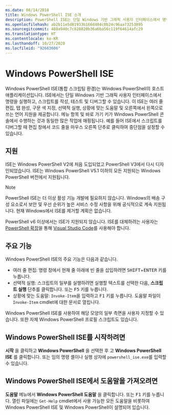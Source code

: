 ```yaml
---
ms.date: 08/14/2018
title: Windows PowerShell ISE 소개
description: PowerShell ISE는 단일 Windows 기반 그래픽 사용자 인터페이스에서 명령을 실행하고 스크립트를 작성, 테스트, 디버그할 수 있는 Windows PowerShell의 호스트 애플리케이션입니다.
ms.openlocfilehash: ab2b11e5d81933b166d404c0b24c96aa73253895
ms.sourcegitcommit: 488a940c7c828820b36a6ba56c119f64614afc29
ms.translationtype: HT
ms.contentlocale: ko-KR
ms.lasthandoff: 10/27/2020
ms.locfileid: "92663606"
---
```

# <a name="the-windows-powershell-ise"></a>Windows PowerShell ISE

Windows PowerShell ISE(통합 스크립팅 환경)는 Windows PowerShell의 호스트 애플리케이션입니다. ISE에서는 단일 Windows 기반 그래픽 사용자 인터페이스에서 명령을 실행하고, 스크립트를 작성, 테스트 및 디버그할 수 있습니다. 이 ISE는 여러 줄 편집, 탭 완성, 구문 색 지정, 선택적 실행, 상황에 맞는 도움말 및 오른쪽에서 왼쪽으로 쓰는 언어 지원을 제공합니다. 메뉴 항목 및 바로 가기 키가 Windows PowerShell 콘솔에서 수행하는 것과 동일한 많은 작업에 매핑됩니다. 예를 들어 ISE에서 스크립트를 디버그할 때 편집 창에서 코드 줄을 마우스 오른쪽 단추로 클릭하여 중단점을 설정할 수 있습니다.

## <a name="support"></a>지원

ISE는 Windows PowerShell V2에 처음 도입되었고 PowerShell V3에서 다시 디자인되었습니다. ISE는 Windows PowerShell V5.1 이하의 모든 지원되는 Windows PowerShell 버전에서 지원됩니다.

> [!NOTE]
> PowerShell ISE는 더 이상 활성 기능 개발에 필요하지 않습니다. Windows의 배송 구성 요소로서 보안 및 우선 순위가 높은 서비스 수정 사항을 위해 공식적으로 계속 지원됩니다.
> 현재 Windows에서 ISE를 제거할 계획은 없습니다.
>
> PowerShell v6 이상에서는 ISE가 지원되지 않습니다. ISE를 대체하려는 사용자는 [PowerShell 확장](https://marketplace.visualstudio.com/items?itemName=ms-vscode.PowerShell)을 통해 [Visual Studio Code](https://code.visualstudio.com/)를 사용해야 합니다.

## <a name="key-features"></a>주요 기능

Windows PowerShell ISE의 주요 기능은 다음과 같습니다.

- 여러 줄 편집: 명령 창에서 현재 줄 아래에 빈 줄을 삽입하려면 <kbd>SHIFT</kbd>+<kbd>ENTER</kbd> 키를 누릅니다.
- 선택적 실행: 스크립트의 일부를 실행하려면 실행할 텍스트를 선택한 다음, **스크립트 실행** 단추를 클릭합니다. 또는 <kbd>F5</kbd> 키를 누릅니다.
- 상황에 맞는 도움말: `Invoke-Item`을 입력하고 <kbd>F1</kbd> 키를 누릅니다. 도움말 파일이 `Invoke-Item` cmdlet에 대한 문서로 열립니다.

Windows PowerShell ISE를 사용하여 해당 모양의 일부 측면을 사용자 지정할 수 있습니다. 또한 자체 Windows PowerShell 프로필 스크립트도 있습니다.

## <a name="to-start-the-windows-powershell-ise"></a>Windows PowerShell ISE를 시작하려면

**시작** 을 클릭하고 **Windows PowerShell** 을 선택한 후 고 **Windows PowerShell ISE** 를 클릭합니다.
또는 임의 명령 셸이나 실행 상자에 `powershell_ise.exe`를 입력할 수 있습니다.

## <a name="to-get-help-in-the-windows-powershell-ise"></a>Windows PowerShell ISE에서 도움말을 가져오려면

**도움말** 메뉴에서 **Windows PowerShell 도움말** 을 클릭합니다. 또는 <kbd>F1</kbd> 키를 누릅니다. 열린 파일에는 `Get-Help` cmdlet에서 사용 가능한 모든 도움말을 비롯하여 Windows PowerShell ISE 및 Windows PowerShell이 설명되어 있습니다.
